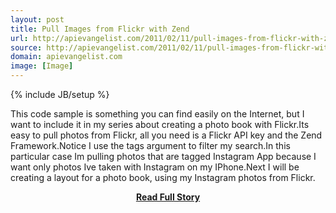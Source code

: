 ```yaml
---
layout: post
title: Pull Images from Flickr with Zend
url: http://apievangelist.com/2011/02/11/pull-images-from-flickr-with-zend/
source: http://apievangelist.com/2011/02/11/pull-images-from-flickr-with-zend/
domain: apievangelist.com
image: [Image]
---
```

{% include JB/setup %}<p>This code sample is something you can find easily on the Internet, but I want to include it in my series about creating a photo book with Flickr.Its easy to pull photos from Flickr, all you need is a Flickr API key and the Zend Framework.Notice I use the tags argument to filter my search.In this particular case Im pulling photos that are tagged Instagram App because I want only photos Ive taken with Instagram on my IPhone.Next I will be creating a layout for a photo book, using my Instagram photos from Flickr.</p>
<center><p><a href="http://apievangelist.com/2011/02/11/pull-images-from-flickr-with-zend/" style='padding:25px; font-sze:18px; font-weight: bold;'>Read Full Story</a></p></center>

